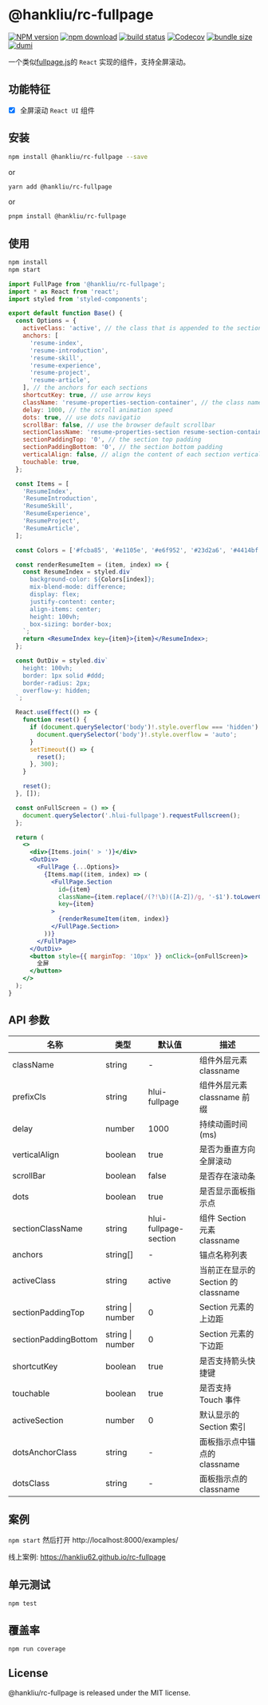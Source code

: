 # @hankliu/rc-fullpage

[![NPM version][npm-image]][npm-url] [![npm download][download-image]][download-url] [![build status][github-actions-image]][github-actions-url] [![Codecov][codecov-image]][codecov-url] [![bundle size][bundlephobia-image]][bundlephobia-url] [![dumi][dumi-image]][dumi-url]

[npm-image]: http://img.shields.io/npm/v/rc-fullpage.svg?style=flat-square
[npm-url]: https://www.npmjs.com/package/@hankliu/rc-fullpage
[travis-image]: https://img.shields.io/travis/hankliu62/rc-fullpage/master?style=flat-square
[github-actions-image]: https://github.com/hankliu62/rc-fullpage/workflows/CI/badge.svg
[github-actions-url]: https://github.com/hankliu62/rc-fullpage/actions
[codecov-image]: https://img.shields.io/codecov/c/github/hankliu62/rc-fullpage/master.svg?style=flat-square
[codecov-url]: https://app.codecov.io/gh/hankliu62/rc-fullpage
[download-image]: https://img.shields.io/npm/dm/@hankliu/rc-fullpage.svg?style=flat-square
[download-url]: https://npmjs.org/package/@hankliu/rc-fullpage
[bundlephobia-url]: https://bundlephobia.com/package/@hankliu/rc-fullpage
[bundlephobia-image]: https://badgen.net/bundlephobia/minzip/@hankliu/rc-fullpage
[dumi-url]: https://github.com/umijs/dumi
[dumi-image]: https://img.shields.io/badge/docs%20by-dumi-blue?style=flat-square

一个类似[fullpage.js](https://github.com/alvarotrigo/fullPage.js)的 `React` 实现的组件，支持全屏滚动。

## 功能特征

- [x] 全屏滚动 `React UI` 组件

## 安装

```bash
npm install @hankliu/rc-fullpage --save
```

or

```bash
yarn add @hankliu/rc-fullpage
```

or

```bash
pnpm install @hankliu/rc-fullpage
```

## 使用

```bash
npm install
npm start
```

```jsx
import FullPage from '@hankliu/rc-fullpage';
import * as React from 'react';
import styled from 'styled-components';

export default function Base() {
  const Options = {
    activeClass: 'active', // the class that is appended to the sections links
    anchors: [
      'resume-index',
      'resume-introduction',
      'resume-skill',
      'resume-experience',
      'resume-project',
      'resume-article',
    ], // the anchors for each sections
    shortcutKey: true, // use arrow keys
    className: 'resume-properties-section-container', // the class name for the section container
    delay: 1000, // the scroll animation speed
    dots: true, // use dots navigatio
    scrollBar: false, // use the browser default scrollbar
    sectionClassName: 'resume-properties-section resume-section-container', // the section class name
    sectionPaddingTop: '0', // the section top padding
    sectionPaddingBottom: '0', // the section bottom padding
    verticalAlign: false, // align the content of each section vertical
    touchable: true,
  };

  const Items = [
    'ResumeIndex',
    'ResumeIntroduction',
    'ResumeSkill',
    'ResumeExperience',
    'ResumeProject',
    'ResumeArticle',
  ];

  const Colors = ['#fcba85', '#e1105e', '#e6f952', '#23d2a6', '#4414bf', '#2899aa'];

  const renderResumeItem = (item, index) => {
    const ResumeIndex = styled.div`
      background-color: ${Colors[index]};
      mix-blend-mode: difference;
      display: flex;
      justify-content: center;
      align-items: center;
      height: 100vh;
      box-sizing: border-box;
    `;
    return <ResumeIndex key={item}>{item}</ResumeIndex>;
  };

  const OutDiv = styled.div`
    height: 100vh;
    border: 1px solid #ddd;
    border-radius: 2px;
    overflow-y: hidden;
  `;

  React.useEffect(() => {
    function reset() {
      if (document.querySelector('body')!.style.overflow === 'hidden') {
        document.querySelector('body')!.style.overflow = 'auto';
      }
      setTimeout(() => {
        reset();
      }, 300);
    }

    reset();
  }, []);

  const onFullScreen = () => {
    document.querySelector('.hlui-fullpage').requestFullscreen();
  };

  return (
    <>
      <div>{Items.join(' > ')}</div>
      <OutDiv>
        <FullPage {...Options}>
          {Items.map((item, index) => (
            <FullPage.Section
              id={item}
              className={item.replace(/(?!\b)([A-Z])/g, '-$1').toLowerCase()}
              key={item}
            >
              {renderResumeItem(item, index)}
            </FullPage.Section>
          ))}
        </FullPage>
      </OutDiv>
      <button style={{ marginTop: '10px' }} onClick={onFullScreen}>
        全屏
      </button>
    </>
  );
}
```

## API 参数

| 名称 | 类型 | 默认值 | 描述 |
| --- | --- | --- | --- |
| className | string | - | 组件外层元素 classname |
| prefixCls | string | hlui-fullpage | 组件外层元素 classname 前缀 |
| delay | number | 1000 | 持续动画时间(ms) |
| verticalAlign | boolean | true | 是否为垂直方向全屏滚动 |
| scrollBar | boolean | false | 是否存在滚动条 |
| dots | boolean | true | 是否显示面板指示点 |
| sectionClassName | string | hlui-fullpage-section | 组件 Section 元素 classname |
| anchors | string[] | - | 锚点名称列表 |
| activeClass | string | active | 当前正在显示的 Section 的 classname |
| sectionPaddingTop | string \| number | 0 | Section 元素的上边距 |
| sectionPaddingBottom | string \| number | 0 | Section 元素的下边距 |
| shortcutKey | boolean | true | 是否支持箭头快捷键 |
| touchable | boolean | true | 是否支持 Touch 事件 |
| activeSection | number | 0 | 默认显示的 Section 索引 |
| dotsAnchorClass | string | - | 面板指示点中锚点的 classname |
| dotsClass | string | - | 面板指示点的 classname |

## 案例

`npm start` 然后打开 http://localhost:8000/examples/

线上案例: https://hankliu62.github.io/rc-fullpage

## 单元测试

```
npm test
```

## 覆盖率

```
npm run coverage
```

## License

@hankliu/rc-fullpage is released under the MIT license.
